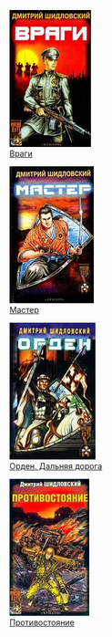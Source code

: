 ![](Враги.jpg)  
[Враги](Враги)

![](Мастер.jpg)  
[Мастер](Мастер)

![](Орден.%20Дальняя%20дорога.jpg)  
[Орден. Дальняя дорога](Орден.%20Дальняя%20дорога)

![](Противостояние.jpg)  
[Противостояние](Противостояние)
